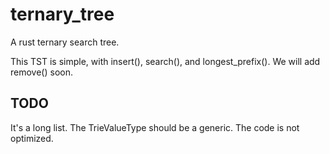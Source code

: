 # ternary_tree
A rust ternary search tree.

This TST is simple, with insert(), search(), and longest_prefix().  We will add remove() soon.

## TODO

It's a long list.  The TrieValueType should be a generic.  The code is not optimized.

